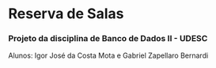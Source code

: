 # Reserva de Salas
### Projeto da disciplina de Banco de Dados II - UDESC

Alunos: Igor José da Costa Mota e Gabriel Zapellaro Bernardi
